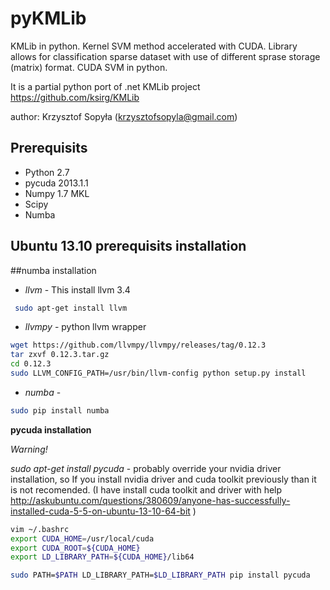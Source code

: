 pyKMLib
=======

KMLib in python. Kernel SVM method accelerated with CUDA.
Library allows for classification sparse dataset with use of different sprase storage (matrix) format.
CUDA SVM in python.

It is a partial python port of .net KMLib project https://github.com/ksirg/KMLib 

author: Krzysztof Sopyła (krzysztofsopyla@gmail.com)


Prerequisits
-------------
* Python 2.7
* pycuda 2013.1.1
* Numpy 1.7 MKL
* Scipy
* Numba


Ubuntu 13.10 prerequisits installation
-----------

##numba installation

* *llvm* - This install llvm 3.4
```sh
 sudo apt-get install llvm
```

* *llvmpy* - python llvm wrapper

```sh
wget https://github.com/llvmpy/llvmpy/releases/tag/0.12.3
tar zxvf 0.12.3.tar.gz
cd 0.12.3
sudo LLVM_CONFIG_PATH=/usr/bin/llvm-config python setup.py install
```

* *numba* - 
```sh
sudo pip install numba
```

**pycuda installation**

*Warning!*

*sudo apt-get install pycuda* - probably override your nvidia driver installation, so If you install nvidia driver and cuda toolkit previously than it is not recomended. (I have install cuda toolkit and driver with help http://askubuntu.com/questions/380609/anyone-has-successfully-installed-cuda-5-5-on-ubuntu-13-10-64-bit )

```sh
vim ~/.bashrc 
export CUDA_HOME=/usr/local/cuda
export CUDA_ROOT=${CUDA_HOME}
export LD_LIBRARY_PATH=${CUDA_HOME}/lib64

sudo PATH=$PATH LD_LIBRARY_PATH=$LD_LIBRARY_PATH pip install pycuda
```
